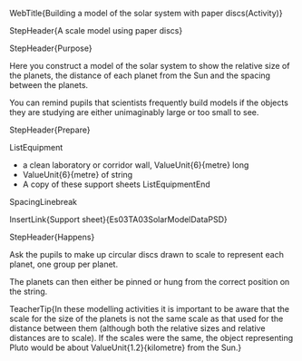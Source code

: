 WebTitle{Building a model of the solar system with paper discs(Activity)}

StepHeader{A scale model using paper discs}

StepHeader{Purpose}

Here you construct a model of the solar system to show the relative size of the planets, the distance of each planet from the Sun and the spacing between the planets.

You can remind pupils that scientists frequently build models if the objects they are studying are either unimaginably large or too small to see.

StepHeader{Prepare}

ListEquipment
- a clean laboratory or corridor wall, ValueUnit{6}{metre} long
- ValueUnit{6}{metre} of string 
- A copy of these support sheets
ListEquipmentEnd

SpacingLinebreak

InsertLink{Support sheet}{Es03TA03SolarModelDataPSD}

StepHeader{Happens}

Ask the pupils to make up circular discs drawn to scale to represent each planet, one group per planet.

The planets can then either be pinned or hung from the correct position on the string.

TeacherTip{In these modelling activities it is important to be aware that the scale for the size of the planets is not the same scale as that used for the distance between them (although both the relative sizes and relative distances are to scale). If the scales were the same, the object representing Pluto would be about  ValueUnit{1.2}{kilometre} from the Sun.}

